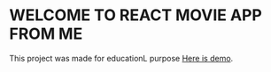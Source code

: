 # WELCOME TO REACT MOVIE APP FROM ME 

This project was made for educationL purpose [Here is demo](https://fatimaturgunbaeva.github.io/react-movie-app/).
